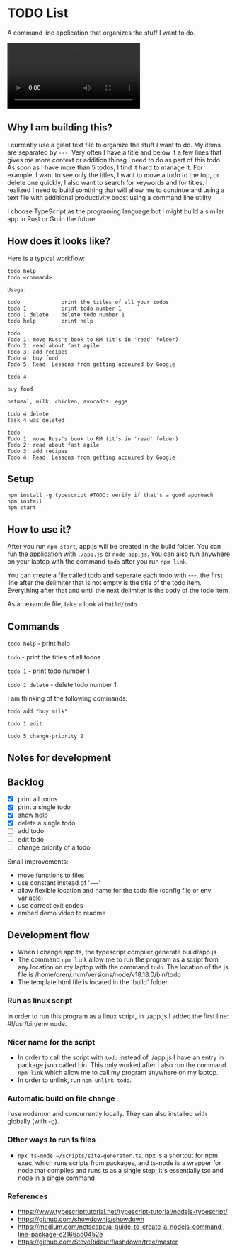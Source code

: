 # TODO List
A command line application that organizes the stuff I want to do.

![video - demo of todo application](todo.mp4)

## Why I am building this?
I currently use a giant text file to organize the stuff I want to do. My items are separated by `---`. Very often I have a title and below it a few lines that gives me more context or addition thinsg I need to do as part of this todo.
As soon as I have more than 5 todos, I find it hard to manage it. For example, I want to see only the titles, I want to move a todo to the top, or delete one quickly, I also want to search for keywords and for titles.
I realized I need to build somthing that will allow me to continue and using a text file with additional productivity boost using a command line utility.

I choose TypeScript as the programing language but I might build a similar app in Rust or Go in the future.

## How does it looks like?

Here is a typical workflow:
```
todo help
todo <command>

Usage:

todo             print the titles of all your todos
todo 1           print todo number 1
todo 1 delete    delete todo number 1
todo help        print help
```

```
todo
Todo 1: move Russ's book to RM (it's in 'read' folder)
Todo 2: read about fast agile
Todo 3: add recipes
Todo 4: buy food
Todo 5: Read: Lessons from getting acquired by Google
```

```
todo 4

buy food

oatmeal, milk, chicken, avocados, eggs
```

```
todo 4 delete
Task 4 was deleted
```

```
todo
Todo 1: move Russ's book to RM (it's in 'read' folder)
Todo 2: read about fast agile
Todo 3: add recipes
Todo 4: Read: Lessons from getting acquired by Google
```

## Setup
```
npm install -g typescript #TODO: verify if that's a good approach
npm install
npm start
```

## How to use it?
After you run `npm start`, app.js will be created in the build folder.
You can run the application with `./app.js` or `node app.js`.
You can also run anywhere on your laptop with the command `todo` after you run `npm link`.

You can create a file called todo and seperate each todo with ---.
the first line after the delimiter that is not empty is the title of the todo item.
Everything after that and until the next delimiter is the body of the todo item.

As an example file, take a look at `build/todo`.

## Commands
`todo help` - print help

`todo` - print the titles of all todos

`todo 1` - print todo number 1

`todo 1 delete` - delete todo number 1

I am thinking of the following commands:

`todo add "buy milk"`

`todo 1 edit`

`todo 5 change-priority 2`

## Notes for development

## Backlog

* [x] print all todos
* [x] print a single todo
* [x] show help
* [x] delete a single todo
* [ ] add todo
* [ ] edit todo
* [ ] change priority of a todo

Small improvements:
* move functions to files
* use constant instead of '---'
* allow flexible location and name for the todo file (config file or env variable)
* use correct exit codes
* embed demo video to readme

## Development flow
* When I change app.ts, the typescript compiler generate build/app.js
* The command `npm link` allow me to run the program as a script from any location on my laptop with the command `todo`. The location of the js file is /home/oren/.nvm/versions/node/v18.18.0/bin/todo
* The template.html file is located in the 'build' folder

### Run as linux script
In order to run this program as a linux script, in ./app.js I added the first line: #!/usr/bin/env node.

### Nicer name for the script
* In order to call the script with `todo` instead of ./app.js I have an entry in package.json called bin.
This only worked after I also run the command `npm link` which allow me to call my program anywhere on my laptop.
* In order to unlink, run `npm unlink todo`.

### Automatic build on file change
I use nodemon and concurrently locally. They can also installed with globally (with -g).

### Other ways to run ts files
* `npx ts-node ~/scripts/site-generator.ts`. npx is a shortcut for npm exec, which runs scripts from packages, and ts-node is a wrapper for node that compiles and runs ts as a single step; it's essentially tsc and node in a single command

### References

* https://www.typescripttutorial.net/typescript-tutorial/nodejs-typescript/
* https://github.com/showdownjs/showdown
* https://medium.com/netscape/a-guide-to-create-a-nodejs-command-line-package-c2166ad0452e
* https://github.com/SteveRidout/flashdown/tree/master
